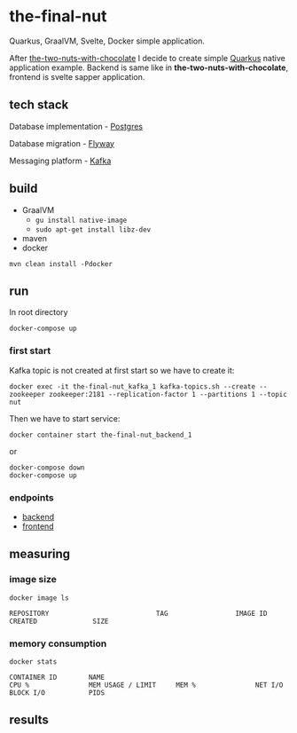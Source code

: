 # the-final-nut
Quarkus, GraalVM, Svelte, Docker simple application.

After [the-two-nuts-with-chocolate](https://github.com/janobono/the-two-nuts-with-chocolate) I decide to create simple 
[Quarkus](https://quarkus.io/) native application example. Backend is same like in **the-two-nuts-with-chocolate**, 
frontend is svelte sapper application.


## tech stack

Database implementation - [Postgres](https://www.postgresql.org/)

Database migration - [Flyway](https://flywaydb.org/)

Messaging platform - [Kafka](https://kafka.apache.org/)


## build

- GraalVM 
  - `gu install native-image`
  - `sudo apt-get install libz-dev`
- maven
- docker

```shell script
mvn clean install -Pdocker
```


## run

In root directory

```shell script
docker-compose up
```


### first start

Kafka topic is not created at first start so we have to create it:
```shell script
docker exec -it the-final-nut_kafka_1 kafka-topics.sh --create --zookeeper zookeeper:2181 --replication-factor 1 --partitions 1 --topic nut
```

Then we have to start service:
```shell script
docker container start the-final-nut_backend_1
```
or
```shell script
docker-compose down
docker-compose up 
```


### endpoints

- [backend](http://127.0.0.1:8081/user/)
- [frontend](http://127.0.0.1:8080)


## measuring


### image size

```shell script
docker image ls
```

```
REPOSITORY                           TAG                 IMAGE ID            CREATED              SIZE
```


### memory consumption

```shell script
docker stats
```

```
CONTAINER ID        NAME                                            CPU %               MEM USAGE / LIMIT     MEM %               NET I/O             BLOCK I/O           PIDS
```


## results


